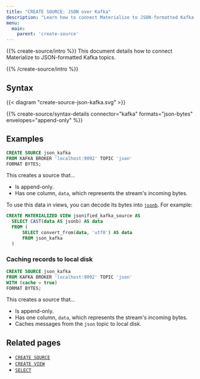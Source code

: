 ```yaml
---
title: "CREATE SOURCE: JSON over Kafka"
description: "Learn how to connect Materialize to JSON-formatted Kafka topics"
menu:
  main:
    parent: 'create-source'
---
```


{{% create-source/intro %}}
This document details how to connect Materialize to JSON-formatted Kafka
topics.

{{% /create-source/intro %}}

## Syntax

{{< diagram "create-source-json-kafka.svg" >}}

{{% create-source/syntax-details connector="kafka" formats="json-bytes" envelopes="append-only" %}}

## Examples

```sql
CREATE SOURCE json_kafka
FROM KAFKA BROKER 'localhost:9092' TOPIC 'json'
FORMAT BYTES;
```

This creates a source that...

- Is append-only.
- Has one column, `data`, which represents the stream's incoming bytes.

To use this data in views, you can decode its bytes into
[`jsonb`](/sql/types/jsonb). For example:

```sql
CREATE MATERIALIZED VIEW jsonified_kafka_source AS
  SELECT CAST(data AS jsonb) AS data
  FROM (
      SELECT convert_from(data, 'utf8') AS data
      FROM json_kafka
  )
```

### Caching records to local disk

```sql
CREATE SOURCE json_kafka
FROM KAFKA BROKER 'localhost:9092' TOPIC 'json'
WITH (cache = true)
FORMAT BYTES;
```

This creates a source that...

- Is append-only.
- Has one column, `data`, which represents the stream's incoming bytes.
- Caches messages from the `json` topic to local disk.

## Related pages

- [`CREATE SOURCE`](../)
- [`CREATE VIEW`](../../create-view)
- [`SELECT`](../../select)
